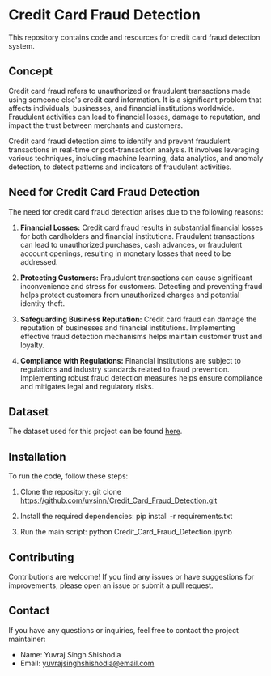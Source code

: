 # Credit Card Fraud Detection

This repository contains code and resources for credit card fraud detection system.

## Concept

Credit card fraud refers to unauthorized or fraudulent transactions made using someone else's credit card information. It is a significant problem that affects individuals, businesses, and financial institutions worldwide. Fraudulent activities can lead to financial losses, damage to reputation, and impact the trust between merchants and customers.

Credit card fraud detection aims to identify and prevent fraudulent transactions in real-time or post-transaction analysis. It involves leveraging various techniques, including machine learning, data analytics, and anomaly detection, to detect patterns and indicators of fraudulent activities.

## Need for Credit Card Fraud Detection

The need for credit card fraud detection arises due to the following reasons:

1. **Financial Losses:** Credit card fraud results in substantial financial losses for both cardholders and financial institutions. Fraudulent transactions can lead to unauthorized purchases, cash advances, or fraudulent account openings, resulting in monetary losses that need to be addressed.

2. **Protecting Customers:** Fraudulent transactions can cause significant inconvenience and stress for customers. Detecting and preventing fraud helps protect customers from unauthorized charges and potential identity theft.

3. **Safeguarding Business Reputation:** Credit card fraud can damage the reputation of businesses and financial institutions. Implementing effective fraud detection mechanisms helps maintain customer trust and loyalty.

4. **Compliance with Regulations:** Financial institutions are subject to regulations and industry standards related to fraud prevention. Implementing robust fraud detection measures helps ensure compliance and mitigates legal and regulatory risks.

## Dataset

The dataset used for this project can be found [here](https://drive.google.com/file/d/1YQakwEmqBP2031sgMDr3miR4cgP0rE7c/view?usp=sharing).

## Installation

To run the code, follow these steps:

1. Clone the repository:
   git clone https://github.com/uvsinn/Credit_Card_Fraud_Detection.git

2. Install the required dependencies:
   pip install -r requirements.txt

3. Run the main script:
   python Credit_Card_Fraud_Detection.ipynb
   
## Contributing

Contributions are welcome! If you find any issues or have suggestions for improvements, please open an issue or submit a pull request.

## Contact

If you have any questions or inquiries, feel free to contact the project maintainer:

- Name: Yuvraj Singh Shishodia
- Email: yuvrajsinghshishodia@email.com





